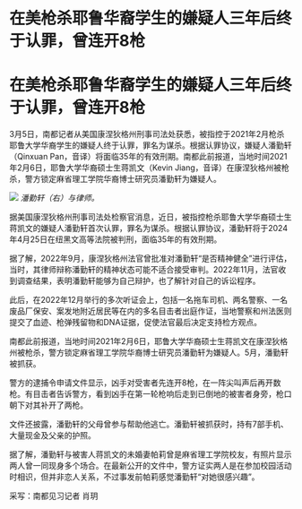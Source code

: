 # 在美枪杀耶鲁华裔学生的嫌疑人三年后终于认罪，曾连开8枪

# 在美枪杀耶鲁华裔学生的嫌疑人三年后终于认罪，曾连开8枪

3月5日，南都记者从美国康涅狄格州刑事司法处获悉，被指控于2021年2月枪杀耶鲁大学华裔学生的嫌疑人终于认罪，罪名为谋杀。根据认罪协议，嫌疑人潘勤轩（Qinxuan
Pan，音译）将面临35年的有效刑期。南都此前报道，当地时间2021年2月6日，耶鲁大学华裔硕士生蒋凯文（Kevin
Jiang，音译）在康涅狄格州被枪杀，警方锁定麻省理工学院华裔博士研究员潘勤轩为嫌疑人。

![](https://inews.gtimg.com/om_bt/OLkRnjlpUgW9yiPQc8R32s6rtHimFOwPNyLTBPyf5iLz4AA/1000)
_潘勤轩（右）与律师。_

据美国康涅狄格州刑事司法处检察官消息，近日，被指控枪杀耶鲁大学华裔硕士生蒋凯文的嫌疑人潘勤轩首次认罪，罪名为谋杀。根据认罪协议，潘勤轩将于2024年4月25日在纽黑文高等法院被判刑，面临35年的有效刑期。

据了解，2022年9月，康涅狄格州法官曾批准对潘勤轩“是否精神健全”进行评估，当时，其律师辩称潘勤轩的精神状态可能不适合接受审判。2022年11月，法官收到调查结果，表明潘勤轩能够为自己辩护，也了解针对自己的诉讼程序。

此后，在2022年12月举行的多次听证会上，包括一名拖车司机、两名警察、一名废品厂保安、案发地附近居民等在内的多名目击者出庭作证，当地警察和州法医则提交了血迹、枪弹残留物和DNA证据，促使法官最后决定支持检方观点。

南都此前报道，当地时间2021年2月6日，耶鲁大学华裔硕士生蒋凯文在康涅狄格州被枪杀，警方锁定麻省理工学院华裔博士研究员潘勤轩为嫌疑人。5月，潘勤轩被抓获。

警方的逮捕令申请文件显示，凶手对受害者先连开8枪，在一阵尖叫声后再开数枪。有目击者告诉警方，看到凶手在第一轮枪响后走到已倒地的被害者身旁，枪口朝下对其补开了两枪。

文件还披露，潘勤轩的父母曾参与帮助他逃亡。潘勤轩被抓获时，持有7部手机、大量现金及父亲的护照。

据了解，潘勤轩与被害人蒋凯文的未婚妻帕莉曾是麻省理工学院校友，有照片显示两人曾一同现身多个场合。在最新公开的文件中，警方证实两人是在参加校园活动时相识，但并非恋人关系，不过事发前帕莉感觉潘勤轩“对她很感兴趣”。

采写：南都见习记者 肖玥

